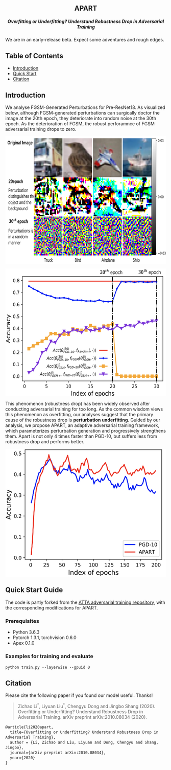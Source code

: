 <h2 align="center">APART</h2>
<h5 align="center">Overfitting or Underfitting? Understand Robustness Drop in Adversarial Training</h5>

We are in an early-release beta. Expect some adventures and rough edges.

## Table of Contents

- [Introduction](#introduction)
- [Quick Start](#quick-start-guide)
- [Citation](#citation)

## Introduction
We analyse FGSM-Generated Perturbations for Pre-ResNet18. As visualized below, although FGSM-generated perturbations can surgically doctor the image at
the 20th epoch, they deteriorate into random noise at the 30th epoch. 
As the deterioration of FGSM, the robust perforamnce of FGSM adversarial training drops to zero.

 <p align="center"> <img src="./figures/fgsm.png" width = "600" height = "400"  align="center" /> </p>
 <p align="center"> <img src="./figures/fgsm_curve.png" width = "600" height = "400"  align="center" /> </p>


This phenomenon (robustness drop) has been widely observed after conducting adversarial training for too long. As the common wisdom views this phenomenon as overfitting, our analyses suggest that the primary cause of the robustness drop is **perturbation underfitting**. Guided by our analysis, we propose APART, an adaptive adversarial training framework, which parameterizes perturbation generation and progressively strengthens them. Apart is not only 4 times faster than PGD-10, but suffers less from robustness drop and performs better. 

<p align="center"> <img src="./figures/pgd_curve.png" width = "600" height = "400"  align="center" /> </p>

## Quick Start Guide

The code is partly forked from the [ATTA adversarial training repository](https://github.com/hzzheng93/ATTA), with the corresponding modifications for APART.

### Prerequisites
- Python 3.6.3
- Pytorch 1.3.1, torchvision 0.6.0
- Apex 0.1.0

### Examples for training and evaluate
```
python train.py --layerwise --gpuid 0
```

## Citation
Please cite the following paper if you found our model useful. Thanks!

>Zichao Li<sup>\*</sup>, Liyuan Liu<sup>\*</sup>, Chengyu Dong and Jingbo Shang (2020). Overfitting or Underfitting? Understand Robustness Drop in Adversarial Training. arXiv preprint arXiv:2010.08034 (2020).

```
@article{li2020apart,
  title={Overfitting or Underfitting? Understand Robustness Drop in Adversarial Training},
  author = {Li, Zichao and Liu, Liyuan and Dong, Chengyu and Shang, Jingbo},
  journal={arXiv preprint arXiv:2010.08034},
  year={2020}
}
```
